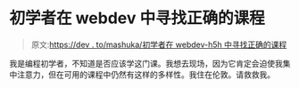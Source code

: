 # 初学者在 webdev 中寻找正确的课程

> 原文:[https://dev . to/mashuka/初学者在 webdev-h5h 中寻找正确的课程](https://dev.to/mashuka/beginner-looking-for-the-right-course-in-webdev-h5h)

我是编程初学者，不知道是否应该学这门课。我想去现场，因为它肯定会迫使我集中注意力，但在可用的课程中仍然有这样的多样性。我住在伦敦。请救救我。